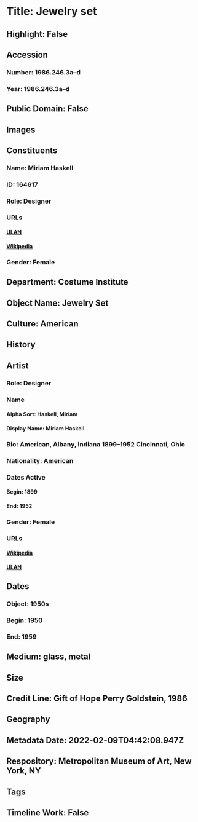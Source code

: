 # Title: Jewelry set
## Highlight: False
## Accession
### Number: 1986.246.3a–d
### Year: 1986.246.3a–d
## Public Domain: False
## Images
## Constituents
### Name: Miriam Haskell
### ID: 164617
### Role: Designer
### URLs
#### [ULAN](http://vocab.getty.edu/page/ulan/500524412)
#### [Wikipedia](https://www.wikidata.org/wiki/Q6873335)
### Gender: Female
## Department: Costume Institute
## Object Name: Jewelry Set
## Culture: American
## History
## Artist
### Role: Designer
### Name
#### Alpha Sort: Haskell, Miriam
#### Display Name: Miriam Haskell
### Bio: American, Albany, Indiana 1899–1952 Cincinnati, Ohio
### Nationality: American
### Dates Active
#### Begin: 1899
#### End: 1952
### Gender: Female
### URLs
#### [Wikipedia](https://www.wikidata.org/wiki/Q6873335)
#### [ULAN](http://vocab.getty.edu/page/ulan/500524412)
## Dates
### Object: 1950s
### Begin: 1950
### End: 1959
## Medium: glass, metal
## Size
## Credit Line: Gift of Hope Perry Goldstein, 1986
## Geography
## Metadata Date: 2022-02-09T04:42:08.947Z
## Respository: Metropolitan Museum of Art, New York, NY
## Tags
## Timeline Work: False